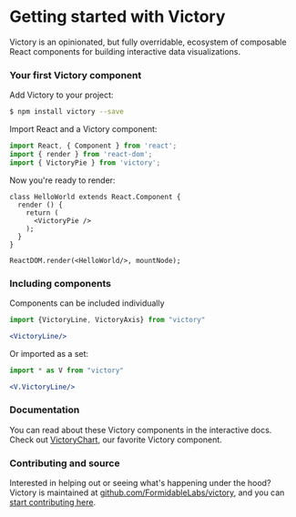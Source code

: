 # Getting started with Victory

Victory is an opinionated, but fully overridable, ecosystem of composable React components for building interactive data visualizations.

### Your first Victory component

Add Victory to your project:
```bash
$ npm install victory --save
```

Import React and a Victory component:
```js
import React, { Component } from 'react';
import { render } from 'react-dom';
import { VictoryPie } from 'victory';
```

Now you're ready to render:
```playground_norender
class HelloWorld extends React.Component {
  render () {
    return (
      <VictoryPie />
    );
  }
}

ReactDOM.render(<HelloWorld/>, mountNode);
```

### Including components

Components can be included individually

```jsx
import {VictoryLine, VictoryAxis} from "victory"

<VictoryLine/>
```

Or imported as a set:

```jsx
import * as V from "victory"

<V.VictoryLine/>
```

### Documentation

You can read about these Victory components in the interactive docs. Check out [VictoryChart](http://formidable.com/open-source/victory/docs/victory-chart), our favorite Victory component.

### Contributing and source
Interested in helping out or seeing what's happening under the hood? Victory is maintained at [github.com/FormidableLabs/victory](https://github.com/FormidableLabs/victory), and you can [start contributing here](https://github.com/FormidableLabs/victory/blob/master/CONTRIBUTING.md).

